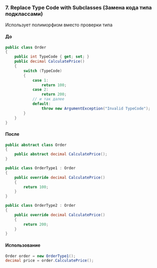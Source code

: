 ### 7. Replace Type Code with Subclasses (Замена кода типа подклассами)
Использует полиморфизм вместо проверки типа

#### До
```cs
public class Order
{
    public int TypeCode { get; set; }
    public decimal CalculatePrice()
    {
        switch (TypeCode)
        {
            case 1:
                return 100;
            case 2:
                return 200;
            // и так далее
            default:
                throw new ArgumentException("Invalid TypeCode");
        }
    }
}
```

#### После
```cs
public abstract class Order
{
    public abstract decimal CalculatePrice();
}

public class OrderType1 : Order
{
    public override decimal CalculatePrice()
    {
        return 100;
    }
}

public class OrderType2 : Order
{
    public override decimal CalculatePrice()
    {
        return 200;
    }
}
```

#### Использование
```cs
Order order = new OrderType1();
decimal price = order.CalculatePrice();
```
